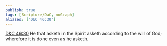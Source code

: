 ```yaml
---
publish: true
tags: [Scripture/DaC, noGraph]
aliases: ["D&C 46:30"]
---
```

[D&C 46:30](https://churchofjesuschrist.org/study/scriptures/dc-testament/dc/46?lang=eng&id=p30#p30) He that asketh in the Spirit asketh according to the will of God; wherefore it is done even as he asketh.
